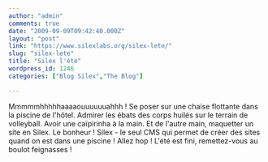 ```yaml
---
author: "admin"
comments: true
date: "2009-09-09T09:42:40.000Z"
layout: "post"
link: "https://www.silexlabs.org/silex-lete/"
slug: "silex-lete"
title: "Silex l'été"
wordpress_id: 1246
categories: ["Blog Silex","The Blog"]

---
```

Mmmmmhhhhhaaaaouuuuuuahhh !
Se poser sur une chaise flottante dans la piscine de l'hôtel. Admirer les ébats des corps huilés sur le terrain de volleyball. Avoir une caïpirinha à la main. Et de l'autre main, maquetter un site en Silex.
Le bonheur !
Silex - le seul CMS qui permet de créer des sites quand on est dans une piscine !
Allez hop ! L'été est fini, remettez-vous au boulot feignasses !


